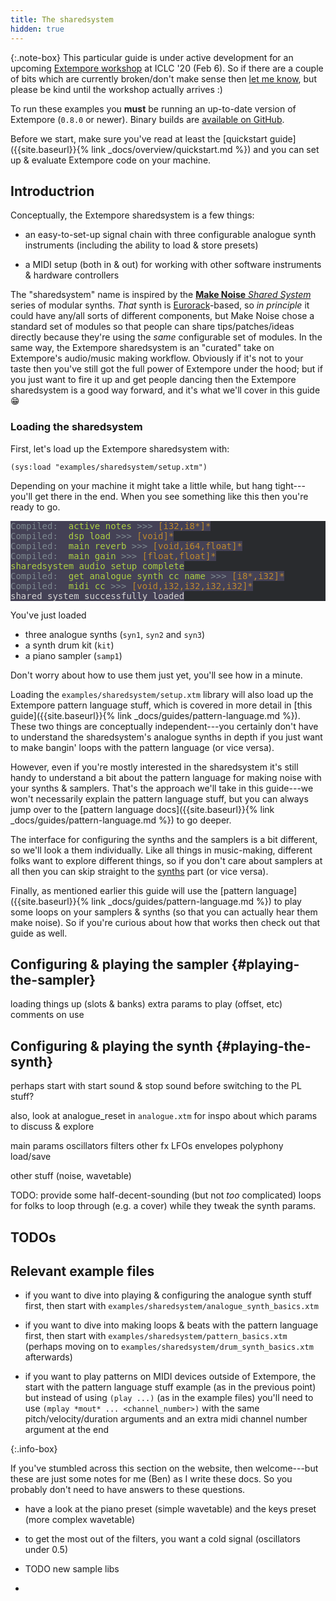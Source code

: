 ```yaml
---
title: The sharedsystem
hidden: true
---
```


{:.note-box}
This particular guide is under active development for an upcoming [Extempore
workshop](https://benswift.me/blog/2020/01/28/extempore-workshop-iclc-20-feb-6-limerick-ie/)
at ICLC '20 (Feb 6). So if there are a couple of bits which are currently
broken/don't make sense then [let me know](mailto:ben.swift@anu.edu.au), but
please be kind until the workshop actually arrives :)

To run these examples you **must** be running an up-to-date version of Extempore
(`0.8.0` or newer). Binary builds are [available on
GitHub](https://github.com/digego/extempore/releases).

Before we start, make sure you've read at least the [quickstart
guide]({{site.baseurl}}{% link _docs/overview/quickstart.md %}) and you can set
up & evaluate Extempore code on your machine.

## Introductrion

Conceptually, the Extempore sharedsystem is a few things:

- an easy-to-set-up signal chain with three configurable analogue synth
  instruments (including the ability to load & store presets)

- a MIDI setup (both in & out) for working with other software instruments &
  hardware controllers

The "sharedsystem" name is inspired by the [**Make Noise** _Shared
System_](http://www.makenoisemusic.com/synthesizers/black-and-gold-shared-system-plus)
series of modular synths. _That_ synth is
[Eurorack](https://en.wikipedia.org/wiki/Eurorack)-based, so _in principle_ it
could have any/all sorts of different components, but Make Noise chose a
standard set of modules so that people can share tips/patches/ideas directly
because they're using the _same_ configurable set of modules. In the same way,
the Extempore sharedsystem is an "curated" take on Extempore's audio/music
making workflow. Obviously if it's not to your taste then you've still got the
full power of Extempore under the hood; but if you just want to fire it up and
get people dancing then the Extempore sharedsystem is a good way forward, and
it's what we'll cover in this guide 😁

### Loading the sharedsystem

First, let's load up the Extempore sharedsystem with:

```extempore
(sys:load "examples/sharedsystem/setup.xtm")
```

Depending on your machine it might take a little while, but hang tight---you'll
get there in the end. When you see something like this then you're ready to go.

<pre style="color: #b2b2b2; background-color: #292b2e;">
<span style="color: #7E8A90; background-color: #444155;">Compiled:  </span><span style="color: #ADCF44; background-color: #444155;">active_notes</span><span style="color: #7E8A90; background-color: #444155;"> &gt;&gt;&gt; </span><span style="color: #BE8A2D; background-color: #444155;">[i32,i8*]*</span><span style="color: #7E8A90; background-color: #444155;">
Compiled:  </span><span style="color: #ADCF44; background-color: #444155;">dsp_load</span><span style="color: #7E8A90; background-color: #444155;"> &gt;&gt;&gt; </span><span style="color: #BE8A2D; background-color: #444155;">[void]*</span><span style="color: #7E8A90; background-color: #444155;">
Compiled:  </span><span style="color: #ADCF44; background-color: #444155;">main_reverb</span><span style="color: #7E8A90; background-color: #444155;"> &gt;&gt;&gt; </span><span style="color: #BE8A2D; background-color: #444155;">[void,i64,float]*</span><span style="color: #7E8A90; background-color: #444155;">
Compiled:  </span><span style="color: #ADCF44; background-color: #444155;">main_gain</span><span style="color: #7E8A90; background-color: #444155;"> &gt;&gt;&gt; </span><span style="color: #BE8A2D; background-color: #444155;">[float,float]*</span><span style="color: #7E8A90; background-color: #444155;">
</span><span style="color: #ADCF44; background-color: #444155;">sharedsystem audio setup complete
</span><span style="color: #7E8A90; background-color: #444155;">Compiled:  </span><span style="color: #ADCF44; background-color: #444155;">get_analogue_synth_cc_name</span><span style="color: #7E8A90; background-color: #444155;"> &gt;&gt;&gt; </span><span style="color: #BE8A2D; background-color: #444155;">[i8*,i32]*</span><span style="color: #7E8A90; background-color: #444155;">
Compiled:  </span><span style="color: #ADCF44; background-color: #444155;">midi_cc</span><span style="color: #7E8A90; background-color: #444155;"> &gt;&gt;&gt; </span><span style="color: #BE8A2D; background-color: #444155;">[void,i32,i32,i32,i32]*</span><span style="color: #7E8A90; background-color: #444155;">
</span><span style="color: #D3D2D1; background-color: #444155;">shared system successfully loaded
</span></pre>

You've just loaded

- three analogue synths (`syn1`, `syn2` and `syn3`)
- a synth drum kit (`kit`)
- a piano sampler (`samp1`)

Don't worry about how to use them just yet, you'll see how in a minute.

<div class="note-box" markdown="1">

Loading the `examples/sharedsystem/setup.xtm` library will also load up the
Extempore pattern language stuff, which is covered in more detail in [this
guide]({{site.baseurl}}{% link _docs/guides/pattern-language.md %}). These two
things are conceptually independent---you certainly don't have to understand the
sharedsystem's analogue synths in depth if you just want to make bangin' loops
with the pattern language (or vice versa).

However, even if you're mostly interested in the sharedsystem it's still handy
to understand a bit about the pattern language for making noise with your synths
& samplers. That's the approach we'll take in this guide---we won't necessarily
explain the pattern language stuff, but you can always jump over to the [pattern
language docs]({{site.baseurl}}{% link _docs/guides/pattern-language.md %}) to
go deeper.

</div>

The interface for configuring the synths and the samplers is a bit different, so
we'll look a them individually. Like all things in music-making, different folks
want to explore different things, so if you don't care about samplers at all
then you can skip straight to the [synths](#playing-the-synth) part (or vice
versa).

Finally, as mentioned earlier this guide will use the [pattern
language]({{site.baseurl}}{% link _docs/guides/pattern-language.md %}) to play
some loops on your samplers & synths (so that you can actually hear them make
noise). So if you're curious about how that works then check out that guide as
well.

## Configuring & playing the sampler {#playing-the-sampler}

loading things up (slots & banks)
extra params to play (offset, etc)
comments on use

## Configuring & playing the synth {#playing-the-synth}

perhaps start with start sound & stop sound before switching to the PL stuff?

also, look at analogue_reset in `analogue.xtm` for inspo about which params to
discuss & explore

main params
oscillators
filters
other fx
LFOs
envelopes
polyphony
load/save

other stuff (noise, wavetable)

TODO: provide some half-decent-sounding (but not _too_ complicated) loops for
folks to loop through (e.g. a cover) while they tweak the synth params.

## TODOs

## Relevant example files

- if you want to dive into playing & configuring the analogue synth stuff first,
  then start with `examples/sharedsystem/analogue_synth_basics.xtm`

- if you want to dive into making loops & beats with the pattern language first,
  then start with `examples/sharedsystem/pattern_basics.xtm` (perhaps moving on
  to `examples/sharedsystem/drum_synth_basics.xtm` afterwards)

- if you want to play patterns on MIDI devices outside of Extempore, the start
  with the pattern language stuff example (as in the previous point) but instead
  of using `(play ...)` (as in the example files) you'll need to use `(mplay
  *mout* ... <channel_number>)` with the same pitch/velocity/duration arguments
  and an extra midi channel number argument at the end

{:.info-box}

If you've stumbled across this section on the website, then welcome---but these
are just some notes for me (Ben) as I write these docs. So you probably don't
need to have answers to these questions.

- have a look at the piano preset (simple wavetable) and the keys preset (more
  complex wavetable)

- to get the most out of the filters, you want a cold signal (oscillators under
  0.5)

- TODO new sample libs
- 
